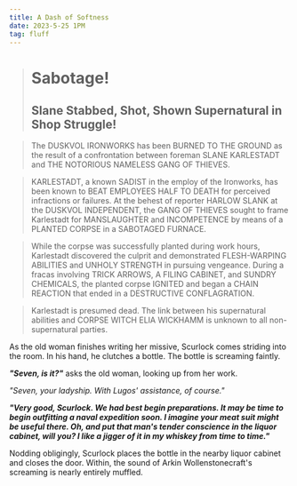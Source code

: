 ```yaml
---
title: A Dash of Softness
date: 2023-5-25 1PM
tag: fluff
---
```


> # Sabotage!
> ## Slane Stabbed, Shot, Shown Supernatural in Shop Struggle!

> The DUSKVOL IRONWORKS has been BURNED TO THE GROUND as the result of a confrontation between foreman SLANE KARLESTADT and THE NOTORIOUS NAMELESS GANG OF THIEVES.

> KARLESTADT, a known SADIST in the employ of the Ironworks, has been known to BEAT EMPLOYEES HALF TO DEATH for perceived infractions or failures. At the behest of reporter HARLOW SLANK at the DUSKVOL INDEPENDENT, the GANG OF THIEVES sought to frame Karlestadt for MANSLAUGHTER and INCOMPETENCE by means of a PLANTED CORPSE in a SABOTAGED FURNACE.

> While the corpse was successfully planted during work hours, Karlestadt discovered the culprit and demonstrated FLESH-WARPING ABILITIES and UNHOLY STRENGTH in pursuing vengeance. During a fracas involving TRICK ARROWS, A FILING CABINET, and SUNDRY CHEMICALS, the planted corpse IGNITED and began a CHAIN REACTION that ended in a DESTRUCTIVE CONFLAGRATION.

> Karlestadt is presumed dead. The link between his supernatural abilities and CORPSE WITCH ELIA WICKHAMM is unknown to all non-supernatural parties.

As the old woman finishes writing her missive, Scurlock comes striding into the room. In his hand, he clutches a bottle. The bottle is screaming faintly.

***"Seven, is it?"*** asks the old woman, looking up from her work.

*"Seven, your ladyship. With Lugos' assistance, of course."*

***"Very good, Scurlock. We had best begin preparations. It may be time to begin outfitting a naval expedition soon. I imagine your meat suit might be useful there. Oh, and put that man's tender conscience in the liquor cabinet, will you? I like a jigger of it in my whiskey from time to time."***

Nodding obligingly, Scurlock places the bottle in the nearby liquor cabinet and closes the door. Within, the sound of Arkin Wollenstonecraft's screaming is nearly entirely muffled.